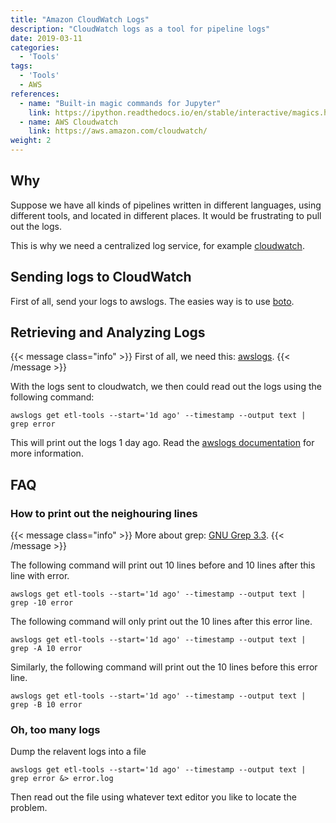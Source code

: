 ```yaml
---
title: "Amazon CloudWatch Logs"
description: "CloudWatch logs as a tool for pipeline logs"
date: 2019-03-11
categories:
  - 'Tools'
tags:
  - 'Tools'
  - AWS
references:
  - name: "Built-in magic commands for Jupyter"
    link: https://ipython.readthedocs.io/en/stable/interactive/magics.html
  - name: AWS Cloudwatch
    link: https://aws.amazon.com/cloudwatch/
weight: 2
---
```


## Why

Suppose we have all kinds of pipelines written in different languages, using different tools, and located in different places. It would be frustrating to pull out the logs.

This is why we need a centralized log service, for example [cloudwatch](https://aws.amazon.com/cloudwatch/).

## Sending logs to CloudWatch

First of all, send your logs to awslogs. The easies way is to use [boto](https://boto3.amazonaws.com/v1/documentation/api/latest/reference/services/cloudwatch.html).

## Retrieving and Analyzing Logs

{{< message class="info" >}}
First of all, we need this: [awslogs](https://github.com/jorgebastida/awslogs).
{{< /message >}}

With the logs sent to cloudwatch, we then could read out the logs using the following command:

```
awslogs get etl-tools --start='1d ago' --timestamp --output text | grep error
```

This will print out the logs 1 day ago. Read the [awslogs documentation](https://github.com/jorgebastida/awslogs) for more information.

## FAQ

### How to print out the neighouring lines

{{< message class="info" >}}
More about grep: [GNU Grep 3.3](https://www.gnu.org/software/grep/manual/grep.html).
{{< /message >}}

The following command will print out 10 lines before and 10 lines after this line with error.

```
awslogs get etl-tools --start='1d ago' --timestamp --output text | grep -10 error
```

The following command will only print out the 10 lines after this error line.

```
awslogs get etl-tools --start='1d ago' --timestamp --output text | grep -A 10 error
```

Similarly, the following command will print out the 10 lines before this error line.

```
awslogs get etl-tools --start='1d ago' --timestamp --output text | grep -B 10 error
```


### Oh, too many logs

Dump the relavent logs into a file

```
awslogs get etl-tools --start='1d ago' --timestamp --output text | grep error &> error.log
```

Then read out the file using whatever text editor you like to locate the problem.



